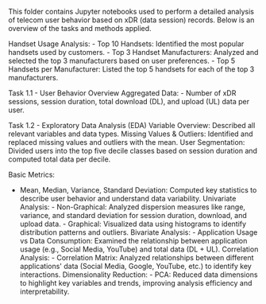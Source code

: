  This folder contains Jupyter notebooks used to perform a detailed analysis of telecom user behavior based on xDR (data session) records. Below is an overview of the tasks and methods applied.

Handset Usage Analysis:
    - Top 10 Handsets: Identified the most popular handsets used by customers.
    - Top 3 Handset Manufacturers: Analyzed and selected the top 3 manufacturers based on user preferences.
    - Top 5 Handsets per Manufacturer: Listed the top 5 handsets for each of the top 3 manufacturers.

Task 1.1 - User Behavior Overview
Aggregated Data:
    - Number of xDR sessions, session duration, total download (DL), and upload (UL) data per user.

Task 1.2 - Exploratory Data Analysis (EDA)
Variable Overview: Described all relevant variables and data types.
Missing Values & Outliers: Identified and replaced missing values and outliers with the mean.
User Segmentation: Divided users into the top five decile classes based on session duration and computed total data per decile.

Basic Metrics:
   - Mean, Median, Variance, Standard Deviation: Computed key statistics to describe user behavior and understand data variability.
Univariate Analysis:
    - Non-Graphical: Analyzed dispersion measures like range, variance, and standard deviation for session duration, download, and upload data.
    - Graphical: Visualized data using histograms to identify distribution patterns and outliers.
Bivariate Analysis:
    - Application Usage vs Data Consumption: Examined the relationship between application usage (e.g., Social Media, YouTube) and total data (DL + UL).
Correlation Analysis:
    - Correlation Matrix: Analyzed relationships between different applications' data (Social Media, Google, YouTube, etc.) to identify key interactions.
Dimensionality Reduction:
    - PCA: Reduced data dimensions to highlight key variables and trends, improving analysis efficiency and interpretability.
